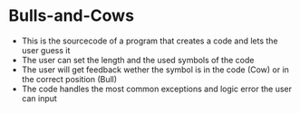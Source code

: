# Bulls-and-Cows
- This is the sourcecode of a program that creates a code and lets the user guess it
- The user can set the length and the used symbols of the code
- The user will get feedback wether the symbol is in the code (Cow) or in the correct position (Bull)
- The code handles the most common exceptions and logic error the user can input
